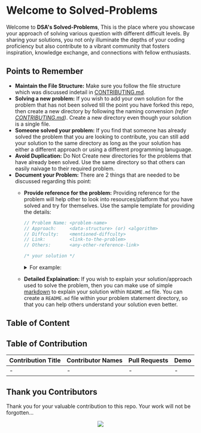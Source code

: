 # Welcome to Solved-Problems

Welcome to **DSA's Solved-Problems**, This is the place where you showcase your approach of solving various question with different difficult levels. By sharing your solutions, you not only illuminate the depths of your coding proficiency but also contribute to a vibrant community that fosters inspiration, knowledge exchange, and connections with fellow enthusiasts.

## Points to Remember

- **Maintain the File Structure:** Make sure you follow the file structure which was discussed indetail in [CONTRIBUTING.md](CONTRIBUTING.md "goto CONTRIBUTING.md").
- **Solving a new problem:** If you wish to add your own solution for the problem that has not been solved till the point you have forked this repo, then create a new directory by following the naming convension *(refer [CONTRIBUTING.md](CONTRIBUTING.md "goto CONTRIBUTING.md"))*. Create a new directory even though your solution is a single file.
- **Someone solved your problem:** If you find that someone has already solved the problem that you are looking to contribute, you can still add your solution to the same directory as long as the your solution has either a different approach or using a different programming lanuguage.
- **Avoid Duplication:** Do Not Create new directories for the problems that have already been solved. Use the same directory so that others can easily naivage to their required problem.
- **Document your Problem:** There are 2 things that are needed to be discussed regarding this point:
  - **Provide reference for the problem:** Providing reference for the problem will help other to look into resources/platform that you have solved and try for themselves. Use the sample template for providing the details:
    ```java
	// Problem Name: <problem-name>
	// Approach:     <data-structure> (or) <algorithm>
	// Diffculty:    <mentioned-diffculty>
	// Link:         <link-to-the-problem>
	// Others:       <any-other-reference-link>

	/* your solution */
	```

	<details>
    <summary>For example:</summary>
    <div>

    ```java
    // Problem Name: Longest Consecutive Sequence
    // Approach:     Hash Map
    // Diffculty:    Medium
    // Link:         https://leetcode.com/problems/longest-consecutive-sequence
	// Others:       https://www.geeksforgeeks.org/java-util-hashmap-in-java-with-examples/

    /* your solution */
    ```

    </div>
    </details>

  - **Detailed Explaination:** If you wish to explain your solution/approach used to solve the problem, then you can make use of simple [markdown](https://docs.github.com/en/get-started/writing-on-github/getting-started-with-writing-and-formatting-on-github/basic-writing-and-formatting-syntax "visit official GitHub Markdown Docs") to explain your solution within `README.md` file. You can create a `README.md` file within your problem statement directory, so that you can help others understand your solution even better.

## Table of Content

<!-- TABLE OF CONTENT BEGINS -->
<!-- TABLE OF CONTENT ENDS -->

## Table of Contribution

<!-- TABLE OF CONTRIBUTORS BEGINS -->
| Contribution Title | Contributor Names | Pull Requests | Demo |
| --- | --- | --- | --- |
| - | - | - | - |
<!-- TABLE OF CONTRIBUTORS ENDS -->

## Thank you Contributors

Thank you for your valuable contribution to this repo. Your work will not be forgotten...

<div align="center">
  <a href = "https://github.com/Grow-with-Open-Source/DSA/graphs/contributors">
    <img src = "https://contrib.rocks/image?repo=Grow-with-Open-Source/DSA"/>
  </a>
</div>